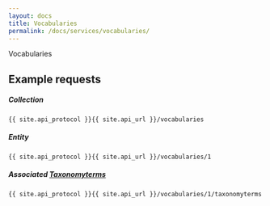 ```yaml
---
layout: docs
title: Vocabularies
permalink: /docs/services/vocabularies/
---
```


[var_Taxonomyterms]: /docs/services/taxonomyterms

Vocabularies

## Example requests

##### Collection
```
{{ site.api_protocol }}{{ site.api_url }}/vocabularies
```

##### Entity
```
{{ site.api_protocol }}{{ site.api_url }}/vocabularies/1
```

##### Associated [Taxonomyterms][var_Taxonomyterms]
```
{{ site.api_protocol }}{{ site.api_url }}/vocabularies/1/taxonomyterms
```
